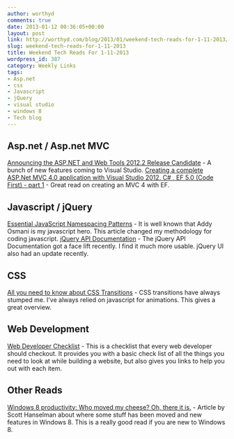 ```yaml
---
author: worthyd
comments: true
date: 2013-01-12 00:36:05+00:00
layout: post
link: http://worthyd.com/blog/2013/01/weekend-tech-reads-for-1-11-2013/
slug: weekend-tech-reads-for-1-11-2013
title: Weekend Tech Reads For 1-11-2013
wordpress_id: 387
category: Weekly Links
tags:
- Asp.net
- css
- Javascript
- jQuery
- visual studio
- windows 8
- Tech blog
---
```


## Asp.net / Asp.net MVC


[Announcing the ASP.NET and Web Tools 2012.2 Release Candidate](http://weblogs.asp.net/scottgu/archive/2012/12/14/announcing-the-asp-net-and-web-tools-2012-2-release-candidate.aspx)  - A bunch of new features coming to Visual Studio.
[Creating a complete ASP.Net MVC 4.0 application with Visual Studio 2012, C# , EF 5.0 (Code First) - part 1](http://weblogs.asp.net/dotnetstories/archive/2012/12/29/creating-a-complete-asp-net-mvc-4-0-application-with-visual-studio-2012-c-ef-5-0-code-first-part-1.aspx) - Great read on creating an MVC 4 with EF.



## Javascript / jQuery


[Essential JavaScript Namespacing Patterns](http://addyosmani.com/blog/essential-js-namespacing/) - It is well known that Addy Osmani is my javascript hero.  This article changed my methodology for coding javascript.
[jQuery API Documentation](http://api.jquery.com/) -  The jQuery API Documentation got a face lift recently. I find it much more usable. jQuery UI also had an update recently.



## CSS


[All you need to know about CSS Transitions](http://blog.alexmaccaw.com/css-transitions) -  CSS transitions have always stumped me. I've always relied on javascript for animations.  This gives a great overview.   



## Web Development


[Web Developer Checklist](http://webdevchecklist.com/) - This is a checklist that every web developer should checkout.   It provides you with a basic check list of all the things you need to look at while building a website, but also gives you links to help you out with each item.



## Other Reads


[Windows 8 productivity: Who moved my cheese? Oh, there it is.](http://www.hanselman.com/blog/Windows8ProductivityWhoMovedMyCheeseOhThereItIs.aspx) - Article by Scott Hanselman about where some stuff has been moved and new features in Windows 8. This is a really good read if you are new to Windows 8.
